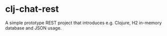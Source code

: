 # clj-chat-rest
A simple prototype REST project that introduces e.g. Clojure, H2 in-memory database and JSON usage.
